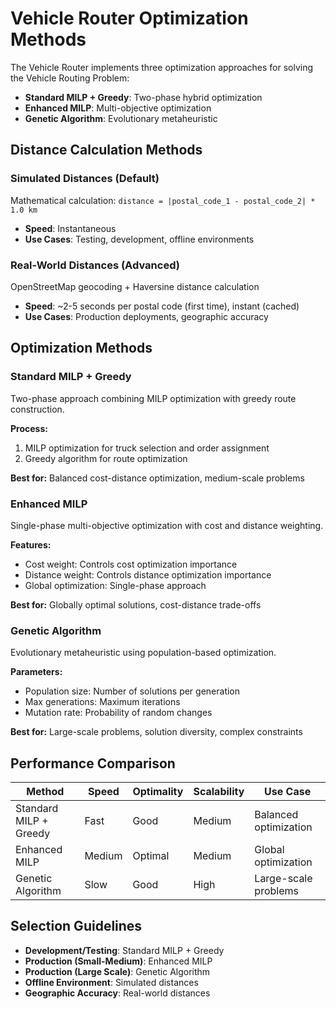 # Vehicle Router Optimization Methods

The Vehicle Router implements three optimization approaches for solving the Vehicle Routing Problem:

- **Standard MILP + Greedy**: Two-phase hybrid optimization
- **Enhanced MILP**: Multi-objective optimization  
- **Genetic Algorithm**: Evolutionary metaheuristic

## Distance Calculation Methods

### Simulated Distances (Default)
Mathematical calculation: `distance = |postal_code_1 - postal_code_2| * 1.0 km`

- **Speed**: Instantaneous
- **Use Cases**: Testing, development, offline environments

### Real-World Distances (Advanced)
OpenStreetMap geocoding + Haversine distance calculation

- **Speed**: ~2-5 seconds per postal code (first time), instant (cached)
- **Use Cases**: Production deployments, geographic accuracy

## Optimization Methods

### Standard MILP + Greedy
Two-phase approach combining MILP optimization with greedy route construction.

**Process:**
1. MILP optimization for truck selection and order assignment
2. Greedy algorithm for route optimization

**Best for:** Balanced cost-distance optimization, medium-scale problems

### Enhanced MILP
Single-phase multi-objective optimization with cost and distance weighting.

**Features:**
- Cost weight: Controls cost optimization importance
- Distance weight: Controls distance optimization importance
- Global optimization: Single-phase approach

**Best for:** Globally optimal solutions, cost-distance trade-offs

### Genetic Algorithm
Evolutionary metaheuristic using population-based optimization.

**Parameters:**
- Population size: Number of solutions per generation
- Max generations: Maximum iterations
- Mutation rate: Probability of random changes

**Best for:** Large-scale problems, solution diversity, complex constraints

## Performance Comparison

| Method | Speed | Optimality | Scalability | Use Case |
|--------|-------|------------|--------------|----------|
| Standard MILP + Greedy | Fast | Good | Medium | Balanced optimization |
| Enhanced MILP | Medium | Optimal | Medium | Global optimization |
| Genetic Algorithm | Slow | Good | High | Large-scale problems |

## Selection Guidelines

- **Development/Testing**: Standard MILP + Greedy
- **Production (Small-Medium)**: Enhanced MILP
- **Production (Large Scale)**: Genetic Algorithm
- **Offline Environment**: Simulated distances
- **Geographic Accuracy**: Real-world distances